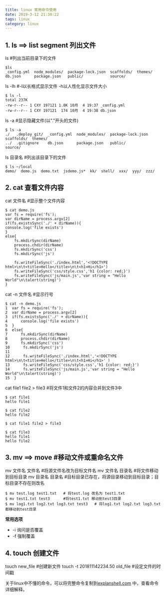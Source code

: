 ```yaml
---
title: linux 常用命令使用
date: 2019-3-12 21:30:22
tags: linux
category: linux
---
```

##  1. ls ==> list segment 列出文件
ls          #列出当前目录下的文件

    $ls 
    _config.yml  node_modules/  package-lock.json  scaffolds/  themes/
    db.json      package.json   public/            source/

ls -lh      #-l以长格式显示文件 -h以人性化显示文件大小

    $ ls -l
    total 237K
    -rw-r--r-- 1 CXY 197121 1.8K 10月  4 19:37 _config.yml
    -rw-r--r-- 1 CXY 197121  174 10月  4 19:38 db.json

ls -a       #显示隐藏文件(以"."开头的文件)

    $ ls -a
    ./   .deploy_git/  _config.yml  node_modules/  package-lock.json  scaffolds/  themes/
    ../  .gitignore    db.json      package.json   public/            source/

ls 目录名    #列出该目录下的文件

    $ ls ~/local
    demo/  demo.js  demo.txt  jsdemo.js*  kk/  shell/  xxx/  yyy/  zzz/


##  2. cat  查看文件内容
cat 文件名    #显示整个文件内容

    $ cat demo.js
    var fs = require('fs');
    var dirName = process.argv[2]
    if(fs.existsSync('./' + dirName)){
    console.log('file exists')
    }
    else{
        fs.mkdirSync(dirName)
        process.chdir(dirName)
        fs.mkdirSync('css')
        fs.mkdirSync('js')

        fs.writeFileSync('./index.html','<!DOCTYPE html>\n\t<title>Hello</title>\n\t<h1>Hi</h1>')
        fs.writeFileSync('css/style.css','h1 {color: red;}')
        fs.writeFileSync('js/main.js','var string = "Hello World"\n\talert(string)')
    }

cat -n 文件名    #显示行号

    $ cat -n demo.js
    1  var fs = require('fs');
    2  var dirName = process.argv[2]
    3  if(fs.existsSync('./' + dirName)){
    4      console.log('file exists')
    5  }
    6  else{
    7      fs.mkdirSync(dirName)
    8      process.chdir(dirName)
    9      fs.mkdirSync('css')
    10      fs.mkdirSync('js')
    11
    12      fs.writeFileSync('./index.html','<!DOCTYPE html>\n\t<title>Hello</title>\n\t<h1>Hi</h1>' )
    13      fs.writeFileSync('css/style.css','h1 {color: red;}')
    14      fs.writeFileSync('js/main.js','var string = "Hello World"\n\talert(string)')
    15  }

cat file1 file2 > file3     #将文件1和文件2的内容合并到文件3中

    $ cat file1
    hello file1

    $ cat file2
    hello file2

    $ cat file1 file2 > file3

    $ cat file3
    hello file1
    hello file2

## 3. mv ==> move   #移动文件或重命名文件
mv 文件名 文件名        #将源文件名改为目标文件名
mv 文件名 目录名        #将文件移动到目标目录
mv 目录名 目录名        #目标目录已存在，将源目录移动到目标目录；目标目录不存在则改名

    $ mv test.log test1.txt   # 将test.log 改名为 test1.txt
    $ mv test1.txt test3      #将test1.txt 移动到test3目录
    $ mv log1.txt log2.txt log3.txt test3   # 将log1.txt log2.txt log3.txt 都移动到test目录

**常用选项**
* -i 询问是否覆盖
* -f 强制覆盖

## 4. touch   创建文件
touch new_file     #创建新文件
touch -t 201811142234.50 old_file    #设定文件的时间戳

关于linux中不懂的命令，可以将完整命令复制到[explanshell.com](http://explanshell.com) 中，查看命令详细解释。 